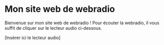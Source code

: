 # Mon site web de webradio

Bienvenue sur mon site web de webradio ! Pour écouter la webradio, il vous suffit de cliquer sur le lecteur audio ci-dessous.

[Insérer ici le lecteur audio]
